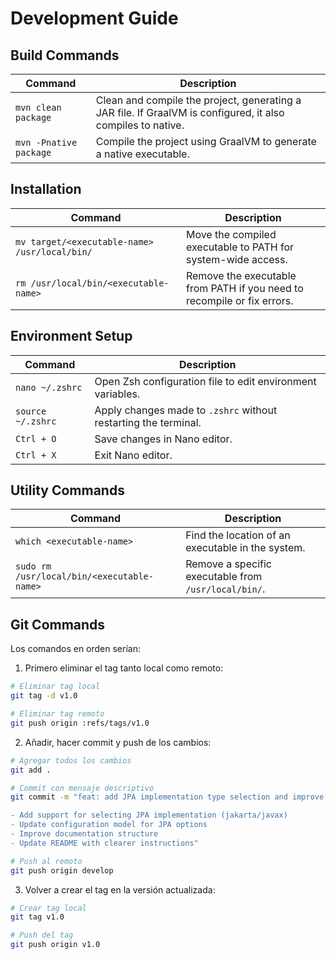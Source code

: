 # Development Guide

## Build Commands

| Command | Description |
|---------|-------------|
| `mvn clean package` | Clean and compile the project, generating a JAR file. If GraalVM is configured, it also compiles to native. |
| `mvn -Pnative package` | Compile the project using GraalVM to generate a native executable. |

## Installation

| Command | Description |
|---------|-------------|
| `mv target/<executable-name> /usr/local/bin/` | Move the compiled executable to PATH for system-wide access. |
| `rm /usr/local/bin/<executable-name>` | Remove the executable from PATH if you need to recompile or fix errors. |

## Environment Setup

| Command | Description |
|---------|-------------|
| `nano ~/.zshrc` | Open Zsh configuration file to edit environment variables. |
| `source ~/.zshrc` | Apply changes made to `.zshrc` without restarting the terminal. |
| `Ctrl + O` | Save changes in Nano editor. |
| `Ctrl + X` | Exit Nano editor. |

## Utility Commands

| Command | Description |
|---------|-------------|
| `which <executable-name>` | Find the location of an executable in the system. |
| `sudo rm /usr/local/bin/<executable-name>` | Remove a specific executable from `/usr/local/bin/`. |


## Git Commands
Los comandos en orden serían:

1. Primero eliminar el tag tanto local como remoto:
```bash
# Eliminar tag local
git tag -d v1.0

# Eliminar tag remoto
git push origin :refs/tags/v1.0
```

2. Añadir, hacer commit y push de los cambios:
```bash
# Agregar todos los cambios
git add .

# Commit con mensaje descriptivo
git commit -m "feat: add JPA implementation type selection and improve documentation

- Add support for selecting JPA implementation (jakarta/javax)
- Update configuration model for JPA options
- Improve documentation structure
- Update README with clearer instructions"

# Push al remoto
git push origin develop
```

3. Volver a crear el tag en la versión actualizada:
```bash
# Crear tag local
git tag v1.0

# Push del tag
git push origin v1.0
```
